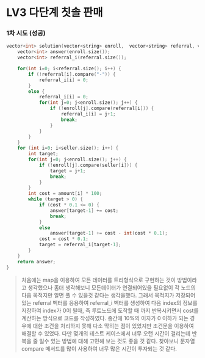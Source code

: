 # LV3 다단계 칫솔 판매

### 1차 시도 (성공)
```cpp
vector<int> solution(vector<string> enroll,  vector<string> referral, vector<string> seller, vector<int> amount) {
    vector<int> answer(enroll.size());
    vector<int> referral_i(referral.size());

    for(int i=0; i<referral.size(); i++) {
        if (!referral[i].compare("-")) {
            referral_i[i] = 0;
        }
        else {
            referral_i[i] = 0;
            for(int j=0; j<enroll.size(); j++) {
                if (!enroll[j].compare(referral[i])) {
                    referral_i[i] = j+1;
                    break;
                }
            }
        }
    }
    for (int i=0; i<seller.size(); i++) {
        int target;
        for(int j=0; j<enroll.size(); j++) {
            if (!enroll[j].compare(seller[i])) {
                target = j+1;
                break;
            }
        }
        int cost = amount[i] * 100;
        while (target > 0) {
            if (cost * 0.1 <= 0) {
                answer[target-1] += cost;
                break;
            }
            else
                answer[target-1] += cost - int(cost * 0.1);
            cost = cost * 0.1;
            target = referral_i[target-1];
        }
    }
    return answer;
}
```
> 처음에는 map을 이용하여 모든 데이터를 트리형식으로 구현하는 것이 방법이라고 생각했으나 좀더 생각해보니 모든데이터가 연결되어있을 필요없이 각 노드의 다음 목적지만 알면 풀 수 있을것 같다는 생각을했다. 그래서 목적지가 저장되어있는 referral 벡터를 응용하여 referral_i 벡터를 생성하여 다음 index의 정보를 저장하여 index가 0이 될때, 즉 루트노드에 도착할 때 까지 반복시키면서 cost를 계산하는 방식으로 코드를 작성하였다.
> 중간에 10%의 이자가 0 이하가 되는 경우에 대한 조건을 처리하지 못해 다소 막히는 점이 있었지만 조건문을 이용하여 해결할 수 있었다.
> 다만 몇개의 테스트 케이스에서 너무 오랜 시간이 걸리는데 반복을 줄 일수 있는 방법에 대해 고민해 보는 것도 좋을 것 같다.
>찾아보니 문자열 compare 메서드를 많이 사용하여 너무 많은 시간이 투자되는 것 같다.
